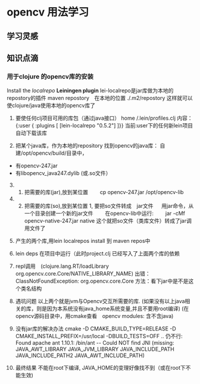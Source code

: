 # opencv 用法学习

## 学习灵感


## 知识点滴

###  用于clojure 的opencv库的安装
Install the _localrepo_ **Leiningen plugin**
lei-localrepo是jar库做为本地的repostory的插件
maven repostory　在本地的位置 ./.m2/repostory
这样就可以使clojure/java使用本地的opencv库了

1. 要使任何clj项目可用的库包（通过java接口）
home /.lein/profiles.clj
内容：
{:user {
	:plugins [
			[lein-localrepo "0.5.2"]
		]}}
当前:user下的任何新lein项目自动下载该库

2. 把某个java库，作为本地的repository
找到opencv的java库：
自建/opt/opencv/build/目录中，
- 有opencv-247.jar
- 有libopencv_java247.dylib (或.so文件）

3. 1. 把需要的库(jar),放到某位置
　　cp opencv-247.jar /opt/opencv-lib
3. 2. 把需要的库(so),放到某位置
   1, 要把so文件转成　jar文件
  　 用jar命令，从一个目录创建一个新的jar文件
  　　在opencv-lib中运行: 
  　　jar -cMf opencv-native-247.jar native
     这个就把so文件（类库文件）转成了jar调用文件了
4. 产生的两个库,用lein localrepos install 到 maven repos中
5. lein deps 在项目中运行（此时project.clj 已经写入了上面两个库的依赖
6.  repl调用　(clojure.lang.RT/loadLibrary org.opencv.core.Core/NATIVE_LIBRARY_NAME)
      出错： ClassNotFoundException: org.opencv.core.Core
      方法：看下jar中是不是这个类名结构

7. 遇坑问题
以上两个就是jvm与Opencv交互所需要的库.
 (如果没有以上java相关的库，则是因为本系统没有java_home系统变量,并且不要用root编译)
 (在opencv源码目录中，用cmake查看　opencv modules: 含不含java)

8. 没有jar库的解决办法
cmake -D CMAKE_BUILD_TYPE=RELEASE -D CMAKE_INSTALL_PREFIX=/usr/local -DBUILD_TESTS=OFF .. 
仍不行:
Found apache ant 1.10.1: /bin/ant
-- Could NOT find JNI (missing: JAVA_AWT_LIBRARY JAVA_JVM_LIBRARY JAVA_INCLUDE_PATH JAVA_INCLUDE_PATH2 JAVA_AWT_INCLUDE_PATH)

8. 最终结果
不能在root下编译, JAVA_HOME的变理好像找不到（或在root下不能生效)
